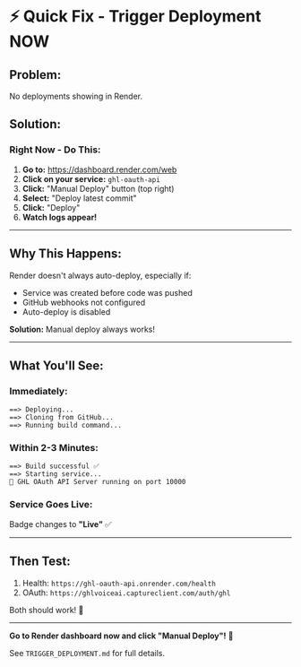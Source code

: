 # ⚡ **Quick Fix - Trigger Deployment NOW**

## **Problem:**
No deployments showing in Render.

## **Solution:**

### **Right Now - Do This:**

1. **Go to:** https://dashboard.render.com/web
2. **Click on your service:** `ghl-oauth-api`
3. **Click:** "Manual Deploy" button (top right)
4. **Select:** "Deploy latest commit" 
5. **Click:** "Deploy"
6. **Watch logs appear!**

---

## **Why This Happens:**

Render doesn't always auto-deploy, especially if:
- Service was created before code was pushed
- GitHub webhooks not configured
- Auto-deploy is disabled

**Solution:** Manual deploy always works!

---

## **What You'll See:**

### **Immediately:**
```
==> Deploying...
==> Cloning from GitHub...
==> Running build command...
```

### **Within 2-3 Minutes:**
```
==> Build successful ✅
==> Starting service...
🚀 GHL OAuth API Server running on port 10000
```

### **Service Goes Live:**
Badge changes to **"Live"** ✅

---

## **Then Test:**

1. Health: `https://ghl-oauth-api.onrender.com/health`
2. OAuth: `https://ghlvoiceai.captureclient.com/auth/ghl`

Both should work! 🎉

---

**Go to Render dashboard now and click "Manual Deploy"!** 🚀

See `TRIGGER_DEPLOYMENT.md` for full details.


